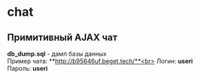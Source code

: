 # chat
## Примитивный AJAX чат<br>
**db_dump.sql** - дамп базы данных<br>
Пример чата: **http://b95646uf.beget.tech/**<br>
Логин: **useri**<br>
Пароль: **useri**<br>
